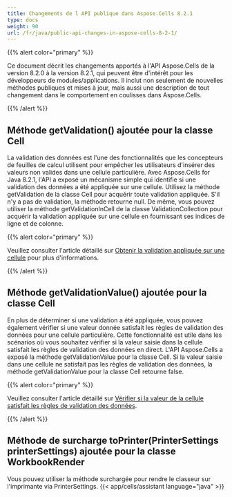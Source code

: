 ```yaml
---
title: Changements de l API publique dans Aspose.Cells 8.2.1
type: docs
weight: 90
url: /fr/java/public-api-changes-in-aspose-cells-8-2-1/
---
```


{{% alert color="primary" %}} 

Ce document décrit les changements apportés à l'API Aspose.Cells de la version 8.2.0 à la version 8.2.1, qui peuvent être d'intérêt pour les développeurs de modules/applications. Il inclut non seulement de nouvelles méthodes publiques et mises à jour, mais aussi une description de tout changement dans le comportement en coulisses dans Aspose.Cells.

{{% /alert %}} 
## **Méthode getValidation() ajoutée pour la classe Cell**
La validation des données est l'une des fonctionnalités que les concepteurs de feuilles de calcul utilisent pour empêcher les utilisateurs d'insérer des valeurs non valides dans une cellule particulière. Avec Aspose.Cells for Java 8.2.1, l'API a exposé un mécanisme simple qui identifie si une validation des données a été appliquée sur une cellule. Utilisez la méthode getValidation de la classe Cell pour acquérir toute validation appliquée. S'il n'y a pas de validation, la méthode retourne null. De même, vous pouvez utiliser la méthode getValidationInCell de la classe ValidationCollection pour acquérir la validation appliquée sur une cellule en fournissant ses indices de ligne et de colonne.

{{% alert color="primary" %}} 

Veuillez consulter l'article détaillé sur [Obtenir la validation appliquée sur une cellule](https://docs.aspose.com/cells/java/get-validation-applied-on-a-cell/) pour plus d'informations.

{{% /alert %}}
## **Méthode getValidationValue() ajoutée pour la classe Cell**
En plus de déterminer si une validation a été appliquée, vous pouvez également vérifier si une valeur donnée satisfait les règles de validation des données pour une cellule particulière. Cette fonctionnalité est utile dans les scénarios où vous souhaitez vérifier si la valeur saisie dans la cellule satisfait les règles de validation des données en direct. L'API Aspose.Cells a exposé la méthode getValidationValue pour la classe Cell. Si la valeur saisie dans une cellule ne satisfait pas les règles de validation des données, la méthode getValidationValue pour la classe Cell retourne false.

{{% alert color="primary" %}} 

Veuillez consulter l'article détaillé sur [Vérifier si la valeur de la cellule satisfait les règles de validation des données](/cells/fr/java/verify-that-cell-value-satisfies-data-validation-rules/).

{{% /alert %}}
## **Méthode de surcharge toPrinter(PrinterSettings printerSettings) ajoutée pour la classe WorkbookRender**
Vous pouvez utiliser la méthode surchargée pour rendre le classeur sur l'imprimante via PrinterSettings.
{{< app/cells/assistant language="java" >}}
